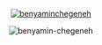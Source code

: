 <p align="center"> <a href="https://github.com/BenyaminChegeneh"><img src="https://github-profile-trophy.vercel.app/?username=BenyaminChegeneh&column=4&margin-w=15&margin-h=15" alt="benyaminchegeneh" /></a> </p>

<p align="center"><img src="https://github-readme-stats.vercel.app/api/top-langs?username=benyaminchegeneh&show_icons=true&locale=en&layout=compact" alt="benyamin-chegeneh" /></p>
